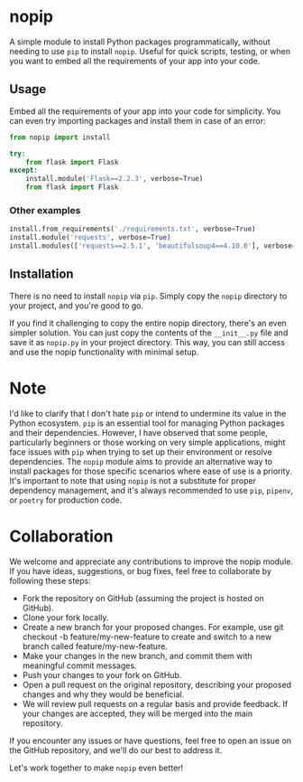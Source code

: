 # nopip

A simple module to install Python packages programmatically, without needing to use `pip` to install `nopip`. Useful for quick scripts, testing, or when you want to embed all the requirements of your app into your code.

## Usage

Embed all the requirements of your app into your code for simplicity. You can even try importing packages and install them in case of an error:

```python
from nopip import install

try:
    from flask import Flask
except:
    install.module('Flask==2.2.3', verbose=True)
    from flask import Flask
```

### Other examples

```python
install.from_requirements('./requirements.txt', verbose=True)
install.module('requests', verbose=True)
install.modules(['requests==2.5.1', 'beautifulsoup4==4.10.0'], verbose=True)
```

## Installation

There is no need to install `nopip` via `pip`. Simply copy the `nopip` directory to your project, and you're good to go.

If you find it challenging to copy the entire nopip directory, there's an even simpler solution. You can just copy the contents of the `__init__.py` file and save it as `nopip.py` in your project directory. This way, you can still access and use the nopip functionality with minimal setup.

# Note

I'd like to clarify that I don't hate `pip` or intend to undermine its value in the Python ecosystem. `pip` is an essential tool for managing Python packages and their dependencies. However, I have observed that some people, particularly beginners or those working on very simple applications, might face issues with `pip` when trying to set up their environment or resolve dependencies. The `nopip` module aims to provide an alternative way to install packages for those specific scenarios where ease of use is a priority. It's important to note that using `nopip` is not a substitute for proper dependency management, and it's always recommended to use `pip`, `pipenv`, or `poetry` for production code.

# Collaboration

We welcome and appreciate any contributions to improve the nopip module. If you have ideas, suggestions, or bug fixes, feel free to collaborate by following these steps:

 - Fork the repository on GitHub (assuming the project is hosted on GitHub).
 - Clone your fork locally.
 - Create a new branch for your proposed changes. For example, use git checkout -b feature/my-new-feature to create and switch to a new branch called feature/my-new-feature.
 - Make your changes in the new branch, and commit them with meaningful commit messages.
 - Push your changes to your fork on GitHub.
 - Open a pull request on the original repository, describing your proposed changes and why they would be beneficial.
 - We will review pull requests on a regular basis and provide feedback. If your changes are accepted, they will be merged into the main repository.

If you encounter any issues or have questions, feel free to open an issue on the GitHub repository, and we'll do our best to address it.

Let's work together to make `nopip` even better!